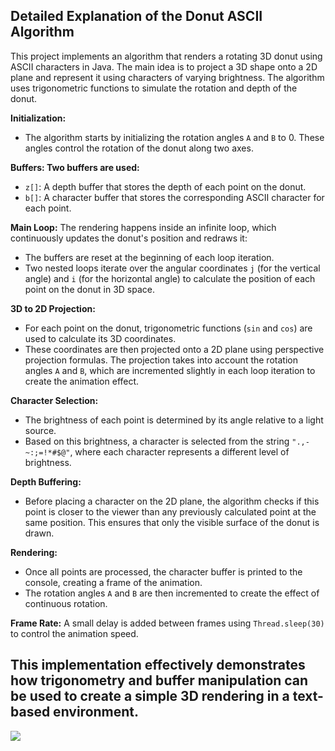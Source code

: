 ## Detailed Explanation of the Donut ASCII Algorithm

This project implements an algorithm that renders a rotating 3D donut using ASCII characters in Java. The main idea is to project a 3D shape onto a 2D plane and represent it using characters of varying brightness. The algorithm uses trigonometric functions to simulate the rotation and depth of the donut.

**Initialization:**
- The algorithm starts by initializing the rotation angles `A` and `B` to 0. These angles control the rotation of the donut along two axes.

**Buffers: Two buffers are used:**
- `z[]`: A depth buffer that stores the depth of each point on the donut.
- `b[]`: A character buffer that stores the corresponding ASCII character for each point.

**Main Loop:** The rendering happens inside an infinite loop, which continuously updates the donut's position and redraws it:

- The buffers are reset at the beginning of each loop iteration.
- Two nested loops iterate over the angular coordinates `j` (for the vertical angle) and `i` (for the horizontal angle) to calculate the position of each point on the donut in 3D space.

**3D to 2D Projection:**

- For each point on the donut, trigonometric functions (`sin` and `cos`) are used to calculate its 3D coordinates.
- These coordinates are then projected onto a 2D plane using perspective projection formulas. The projection takes into account the rotation angles `A` and `B`, which are incremented slightly in each loop iteration to create the animation effect.

**Character Selection:**
- The brightness of each point is determined by its angle relative to a light source.
- Based on this brightness, a character is selected from the string `".,-~:;=!*#$@"`, where each character represents a different level of brightness.

**Depth Buffering:**

- Before placing a character on the 2D plane, the algorithm checks if this point is closer to the viewer than any previously calculated point at the same position. This ensures that only the visible surface of the donut is drawn.

**Rendering:**

- Once all points are processed, the character buffer is printed to the console, creating a frame of the animation.
- The rotation angles `A` and `B` are then incremented to create the effect of continuous rotation.

**Frame Rate:** A small delay is added between frames using `Thread.sleep(30)` to control the animation speed.

## This implementation effectively demonstrates how trigonometry and buffer manipulation can be used to create a simple 3D rendering in a text-based environment.



<img src="https://capsule-render.vercel.app/api?type=waving&color=gradient&height=65&section=footer"/>
